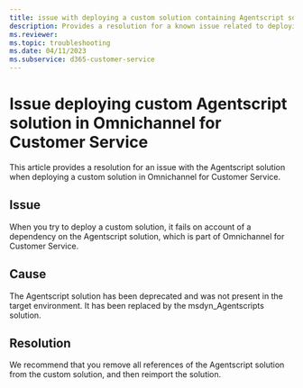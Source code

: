 ```yaml
---
title: issue with deploying a custom solution containing Agentscript solution in Omnichannel for Customer Service
description: Provides a resolution for a known issue related to deploying an Agentscript custom solution in Omnichannel for Customer Service.
ms.reviewer: 
ms.topic: troubleshooting
ms.date: 04/11/2023
ms.subservice: d365-customer-service
---
```


# Issue deploying custom Agentscript solution in Omnichannel for Customer Service

This article provides a resolution for an issue with the Agentscript solution when deploying a custom solution in Omnichannel for Customer Service.

## Issue

When you try to deploy a custom solution, it fails on account of a dependency on the Agentscript solution, which is part of Omnichannel for Customer Service.

## Cause

The Agentscript solution has been deprecated and was not present in the target environment. It has been replaced by the msdyn_Agentscripts solution.

## Resolution

We recommend that you remove all references of the Agentscript solution from the custom solution, and then reimport the solution.
